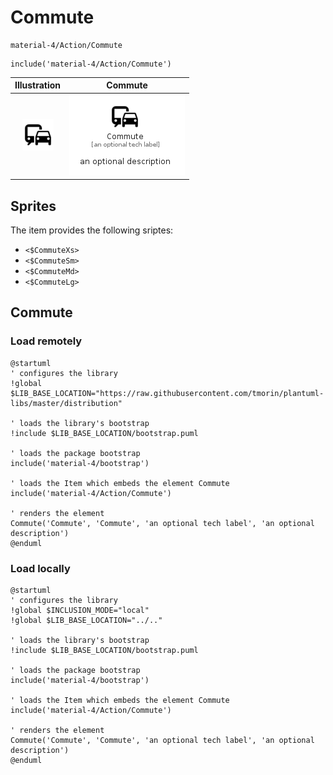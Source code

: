 # Commute


```text
material-4/Action/Commute
```

```text
include('material-4/Action/Commute')
```



| Illustration | Commute |
| :---: | :---: |
| ![illustration for Illustration](../../material-4/Action/Commute.png) | ![illustration for Commute](../../material-4/Action/Commute.Local.png) |



## Sprites
The item provides the following sriptes:

- `<$CommuteXs>`
- `<$CommuteSm>`
- `<$CommuteMd>`
- `<$CommuteLg>`





## Commute

### Load remotely
```plantuml
@startuml
' configures the library
!global $LIB_BASE_LOCATION="https://raw.githubusercontent.com/tmorin/plantuml-libs/master/distribution"

' loads the library's bootstrap
!include $LIB_BASE_LOCATION/bootstrap.puml

' loads the package bootstrap
include('material-4/bootstrap')

' loads the Item which embeds the element Commute
include('material-4/Action/Commute')

' renders the element
Commute('Commute', 'Commute', 'an optional tech label', 'an optional description')
@enduml
```

### Load locally
```plantuml
@startuml
' configures the library
!global $INCLUSION_MODE="local"
!global $LIB_BASE_LOCATION="../.."

' loads the library's bootstrap
!include $LIB_BASE_LOCATION/bootstrap.puml

' loads the package bootstrap
include('material-4/bootstrap')

' loads the Item which embeds the element Commute
include('material-4/Action/Commute')

' renders the element
Commute('Commute', 'Commute', 'an optional tech label', 'an optional description')
@enduml
```


